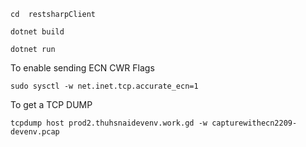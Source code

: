 ```
cd  restsharpClient
```

```
dotnet build
```

```
dotnet run
```

To enable sending ECN CWR Flags
```
sudo sysctl -w net.inet.tcp.accurate_ecn=1
```

To get a TCP DUMP
```
tcpdump host prod2.thuhsnaidevenv.work.gd -w capturewithecn2209-devenv.pcap
```
